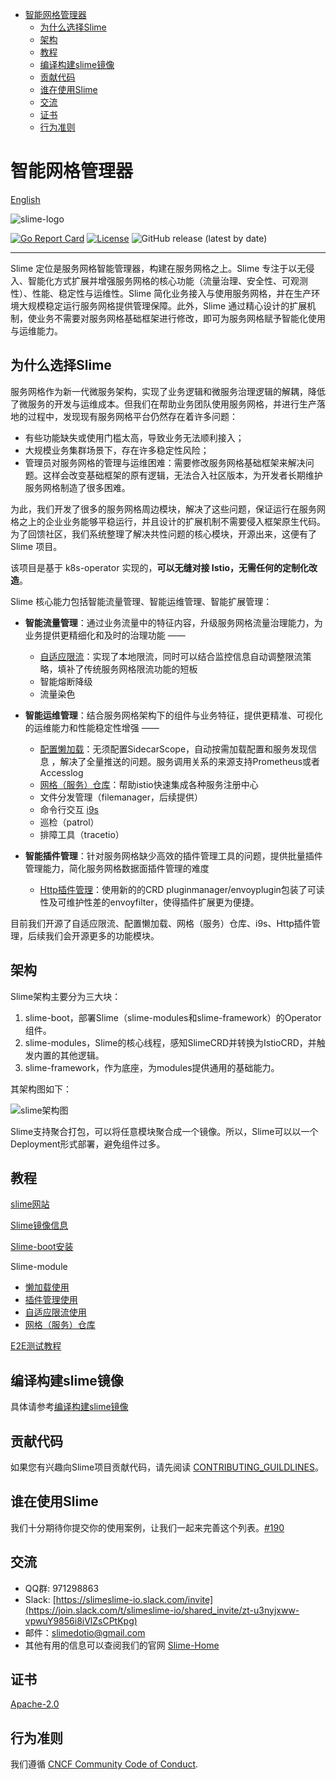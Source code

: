 - [智能网格管理器](#智能网格管理器)
  - [为什么选择Slime](#为什么选择slime)
  - [架构](#架构)
  - [教程](#教程)
  - [编译构建slime镜像](#编译构建slime镜像)
  - [贡献代码](#贡献代码)
  - [谁在使用Slime](#谁在使用slime)
  - [交流](#交流)
  - [证书](#证书)
  - [行为准则](#行为准则)

# 智能网格管理器

[English](./README_EN.md)

![slime-logo](media/slime_logo.png)

 [![Go Report Card](https://goreportcard.com/badge/github.com/slime-io/slime)](https://goreportcard.com/report/github.com/slime-io/slime) [![License](https://img.shields.io/badge/License-Apache%202.0-green.svg)](https://github.com/slime-io/slime/blob/master/LICENSE) ![GitHub release (latest by date)](https://img.shields.io/github/v/release/slime-io/slime?color=green)

---

Slime 定位是服务网格智能管理器，构建在服务网格之上。Slime 专注于以无侵入、智能化方式扩展并增强服务网格的核心功能（流量治理、安全性、可观测性）、性能、稳定性与运维性。Slime 简化业务接入与使用服务网格，并在生产环境大规模稳定运行服务网格提供管理保障。此外，Slime 通过精心设计的扩展机制，使业务不需要对服务网格基础框架进行修改，即可为服务网格赋予智能化使用与运维能力。

## 为什么选择Slime

服务网格作为新一代微服务架构，实现了业务逻辑和微服务治理逻辑的解耦，降低了微服务的开发与运维成本。但我们在帮助业务团队使用服务网格，并进行生产落地的过程中，发现现有服务网格平台仍然存在着许多问题：

- 有些功能缺失或使用门槛太高，导致业务无法顺利接入；
- 大规模业务集群场景下，存在许多稳定性风险；
- 管理员对服务网格的管理与运维困难：需要修改服务网格基础框架来解决问题。这样会改变基础框架的原有逻辑，无法合入社区版本，为开发者长期维护服务网格制造了很多困难。

为此，我们开发了很多的服务网格周边模块，解决了这些问题，保证运行在服务网格之上的企业业务能够平稳运行，并且设计的扩展机制不需要侵入框架原生代码。为了回馈社区，我们系统整理了解决共性问题的核心模块，开源出来，这便有了 Slime 项目。

该项目是基于 k8s-operator 实现的，**可以无缝对接 Istio，无需任何的定制化改造**。

Slime 核心能力包括智能流量管理、智能运维管理、智能扩展管理：

- **智能流量管理**：通过业务流量中的特征内容，升级服务网格流量治理能力，为业务提供更精细化和及时的治理功能  —— 
  - [自适应限流](./staging/src/slime.io/slime/modules/limiter)：实现了本地限流，同时可以结合监控信息自动调整限流策略，填补了传统服务网格限流功能的短板
  - 智能熔断降级
  - 流量染色

- **智能运维管理**：结合服务网格架构下的组件与业务特征，提供更精准、可视化的运维能力和性能稳定性增强 ——
  - [配置懒加载](./staging/src/slime.io/slime/modules/lazyload)：无须配置SidecarScope，自动按需加载配置和服务发现信息 ，解决了全量推送的问题。服务调用关系的来源支持Prometheus或者Accesslog
  - [网格（服务）仓库](./staging/src/slime.io/slime/modules/meshregistry)：帮助istio快速集成各种服务注册中心
  - 文件分发管理（filemanager，后续提供）
  - 命令行交互 [i9s](https://github.com/slime-io/i9s)
  - 巡检（patrol）
  - 排障工具（tracetio）

- **智能插件管理**：针对服务网格缺少高效的插件管理工具的问题，提供批量插件管理能力，简化服务网格数据面插件管理的难度
  - [Http插件管理](./staging/src/slime.io/slime/modules/plugin)：使用新的的CRD pluginmanager/envoyplugin包装了可读性及可维护性差的envoyfilter，使得插件扩展更为便捷。

目前我们开源了自适应限流、配置懒加载、网格（服务）仓库、i9s、Http插件管理，后续我们会开源更多的功能模块。


## 架构

Slime架构主要分为三大块：

1. slime-boot，部署Slime（slime-modules和slime-framework）的Operator组件。
2. slime-modules，Slime的核心线程，感知SlimeCRD并转换为IstioCRD，并触发内置的其他逻辑。
3. slime-framework，作为底座，为modules提供通用的基础能力。

其架构图如下：

![slime架构图](media/slime-arch-v3.png)

Slime支持聚合打包，可以将任意模块聚合成一个镜像。所以，Slime可以以一个Deployment形式部署，避免组件过多。

## 教程

[slime网站](https://slime-io.github.io/)

[Slime镜像信息](https://github.com/slime-io/slime/wiki/Slime-Project-Tag-and-Image-Tag-Mapping-Table)

[Slime-boot安装](./doc/zh/slime-boot.md)

Slime-module

- [懒加载使用](./staging/src/slime.io/slime/modules/lazyload/README.md)
- [插件管理使用](./staging/src/slime.io/slime/modules/plugin/README.md)
- [自适应限流使用](./staging/src/slime.io/slime/modules/limiter/README.md)
- [网格（服务）仓库](./staging/src/slime.io/slime/modules/meshregistry/README_CH.md)

[E2E测试教程](./doc/zh/slime_e2e_test_zh.md)


## 编译构建slime镜像

具体请参考[编译构建slime镜像](./doc/zh/slime-build.md)


## 贡献代码

如果您有兴趣向Slime项目贡献代码，请先阅读 [CONTRIBUTING_GUILDLINES](./CONTRIBUTING_GUILDLINES.md)。

## 谁在使用Slime

我们十分期待你提交你的使用案例，让我们一起来完善这个列表。[#190](https://github.com/slime-io/slime/issues/190)

## 交流

- QQ群: 971298863
- Slack: [https://slimeslime-io.slack.com/invite](https://join.slack.com/t/slimeslime-io/shared_invite/zt-u3nyjxww-vpwuY9856i8iVlZsCPtKpg)
- 邮件：slimedotio@gmail.com
- 其他有用的信息可以查阅我们的官网 [Slime-Home](https://slime-io.github.io/)

## 证书

[Apache-2.0](https://choosealicense.com/licenses/apache-2.0/)


## 行为准则

我们遵循 [CNCF Community Code of Conduct](https://github.com/cncf/foundation/blob/master/code-of-conduct.md).
